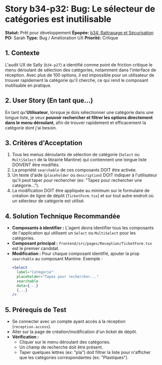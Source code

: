 # Story b34-p32: Bug: Le sélecteur de catégories est inutilisable

**Statut:** Prêt pour développement
**Épopée:** [b34: Rattrapage et Sécurisation](./../epics/epic-b34-rattrapage-securisation.md)
**PO:** Sarah
**Type:** Bug / Amélioration UX
**Priorité:** Critique

## 1. Contexte

L'audit UX de Sally (`b34-p27`) a identifié comme point de friction critique le menu déroulant de sélection des catégories, notamment dans l'interface de réception. Avec plus de 100 options, il est impossible pour un utilisateur de trouver rapidement la catégorie qu'il cherche, ce qui rend le composant inutilisable en pratique.

## 2. User Story (En tant que...)

En tant qu'**Utilisateur**, lorsque je dois sélectionner une catégorie dans une longue liste, je veux **pouvoir rechercher et filtrer les options directement dans le menu déroulant**, afin de trouver rapidement et efficacement la catégorie dont j'ai besoin.

## 3. Critères d'Acceptation

1.  Tous les menus déroulants de sélection de catégorie (`Select` ou `MultiSelect` de la librairie Mantine) qui contiennent une longue liste DOIVENT être modifiés.
2.  La propriété `searchable` de ces composants DOIT être activée.
3.  Un texte d'aide (`placeholder` ou `description`) DOIT indiquer à l'utilisateur qu'il peut taper pour rechercher (ex: "Tapez pour rechercher une catégorie...").
4.  La modification DOIT être appliquée au minimum sur le formulaire de création de ligne de dépôt (`TicketForm.tsx`) et sur tout autre endroit où un sélecteur de catégorie est utilisé.

## 4. Solution Technique Recommandée

-   **Composants à identifier :** L'agent devra identifier tous les composants de l'application qui utilisent un `Select` ou `MultiSelect` pour les catégories.
-   **Composant principal :** `frontend/src/pages/Reception/TicketForm.tsx` est le premier candidat.
-   **Modification :** Pour chaque composant identifié, ajouter la prop `searchable` au composant Mantine. Exemple :
    ```jsx
    <Select
      label="Catégorie"
      placeholder="Tapez pour rechercher..."
      searchable
      data={...}
      {...}
    />
    ```

## 5. Prérequis de Test

- Se connecter avec un compte ayant accès à la réception (`reception.access`).
- Aller sur la page de création/modification d'un ticket de dépôt.
- **Vérification :**
    - Cliquer sur le menu déroulant des catégories.
    - Un champ de recherche doit être présent.
    - Taper quelques lettres (ex: "pla") doit filtrer la liste pour n'afficher que les catégories correspondantes (ex: "Plastiques").
